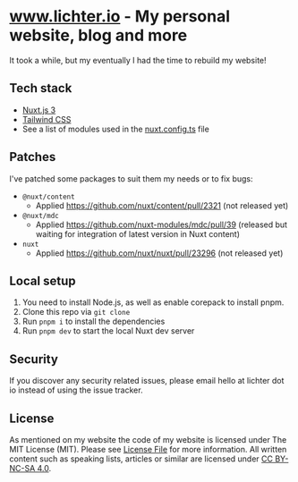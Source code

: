 # www.lichter.io - My personal website, blog and more

It took a while, but my eventually I had the time to rebuild my website!

## Tech stack

- [Nuxt.js 3](https://nuxtjs.org/)
- [Tailwind CSS](https://tailwindcss.com/)
- See a list of modules used in the [nuxt.config.ts](nuxt.config.ts) file

## Patches

I've patched some packages to suit them my needs or to fix bugs:

- `@nuxt/content`
  - Applied https://github.com/nuxt/content/pull/2321 (not released yet)
- `@nuxt/mdc`
  - Applied https://github.com/nuxt-modules/mdc/pull/39 (released but waiting for integration of latest version in Nuxt content)
- `nuxt`
  - Applied https://github.com/nuxt/nuxt/pull/23296 (not released yet)

## Local setup

1. You need to install Node.js, as well as enable corepack to install pnpm.
1. Clone this repo via `git clone`
1. Run `pnpm i` to install the dependencies
1. Run `pnpm dev` to start the local Nuxt dev server

## Security

If you discover any security related issues, please email hello at lichter dot io instead of using the issue tracker.

## License

As mentioned on my website the code of my website is licensed under The MIT License (MIT). Please see [License File](MIT%20LICENSE) for more information. All written content such as speaking lists, articles or similar are licensed under [CC BY-NC-SA 4.0](https://creativecommons.org/licenses/by-nc-sa/4.0/).
